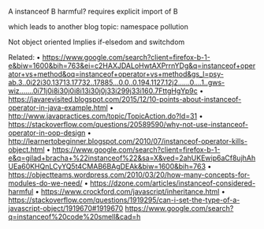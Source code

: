 A instanceof B harmful?
	requires explicit import of B 
	
which leads to another blog topic: namespace pollution


Not object oriented
	Implies if-elsedom and switchdom

Related:
	• https://www.google.com/search?client=firefox-b-1-e&biw=1600&bih=763&ei=c2HAXJDALoHwtAXPrrnYDg&q=instanceof+operator+vs+method&oq=instanceof+operator+vs+method&gs_l=psy-ab.3..0i22i30.13713.17732..17885...0.0..0.194.1127.12j2......0....1..gws-wiz.......0i71j0i8i30j0i8i13i30j0j33i299j33i160.7FttgHgYp9c
	• https://javarevisited.blogspot.com/2015/12/10-points-about-instanceof-operator-in-java-example.html
	• http://www.javapractices.com/topic/TopicAction.do?Id=31
	• https://stackoverflow.com/questions/20589590/why-not-use-instanceof-operator-in-oop-design
	• http://learnertobeginner.blogspot.com/2010/07/instanceof-operator-kills-object.html
	• https://www.google.com/search?client=firefox-b-1-e&q=gilad+bracha+%22instanceof%22&sa=X&ved=2ahUKEwip6aCf8ujhAhUEa60KHQnLCyYQ5t4CMAB6BAgDEAk&biw=1600&bih=763
	• https://objectteams.wordpress.com/2010/03/20/how-many-concepts-for-modules-do-we-need/
	• https://dzone.com/articles/instanceof-considered-harmful
	• https://www.crockford.com/javascript/inheritance.html
	• https://stackoverflow.com/questions/1919295/can-i-set-the-type-of-a-javascript-object/1919670#1919670
https://www.google.com/search?q=instanceof%20code%20smell&cad=h
